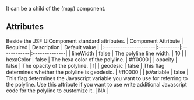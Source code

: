 It can be a child of the (map) component.

## Attributes ##
Beside the JSF UIComponent standard attributes.
| Component Attribute   | Required | Description | Default value |
|:----------------------|:---------|:------------|:--------------|
| lineWidth | false | The polyline line width. | 10 |
| hexaColor | false | The hexa color of the polyline. | #ff0000 |
| opacity | false | The opacity of the polyline. | 1|
| geodesic | false | This flag determines whether the polyline is geodesic. | #ff0000 |
| jsVariable | false | This flag determines the Javascript variable you want to use for referring to the polyline. Use this attribute if you want to use write additional Javascript code for the polyline to customize it. | NA |